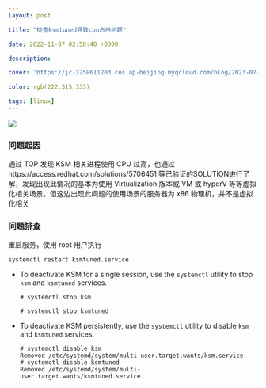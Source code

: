 ```yaml
---
layout: post

title: "排查ksmtuned导致cpu占用问题"

date: 2022-11-07 02:50:48 +0300

description:  

cover: 'https://jc-1258611203.cos.ap-beijing.myqcloud.com/blog/2023-07-27-%E6%88%AA%E5%B1%8F2023-07-27%20%E4%B8%8B%E5%8D%882.54.40.png'

color: rgb(222,315,333)

tags: [linux]
---
```


 ![](https://jc-1258611203.cos.ap-beijing.myqcloud.com/blog/2023-07-27-%E6%88%AA%E5%B1%8F2023-07-27%20%E4%B8%8B%E5%8D%882.54.40.png)

### 问题起因

通过 TOP 发现 KSM 相关进程使用 CPU 过高，也通过https://access.redhat.com/solutions/5706451 等已验证的SOLUTION进行了解，发现出现此情况的基本为使用 Virtualization 版本或 VM 或 hyperV 等等虚拟化相关场景。但这边出现此问题的使用场景的服务器为 x86 物理机，并不是虚拟化相关

### 问题排查

重启服务，使用 root 用户执行

```shell
systemctl restart ksmtuned.service
```

- To deactivate KSM for a single session, use the `systemctl` utility to stop `ksm` and `ksmtuned` services.

  ```none
  # systemctl stop ksm
  
  # systemctl stop ksmtuned
  ```

- To deactivate KSM persistently, use the `systemctl` utility to disable `ksm` and `ksmtuned` services.

  ```none
  # systemctl disable ksm
  Removed /etc/systemd/system/multi-user.target.wants/ksm.service.
  # systemctl disable ksmtuned
  Removed /etc/systemd/system/multi-user.target.wants/ksmtuned.service.
  ```
